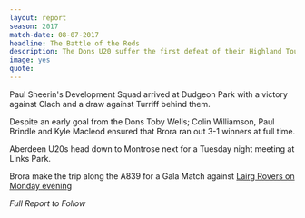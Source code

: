 ```yaml
---
layout: report
season: 2017
match-date: 08-07-2017
headline: The Battle of the Reds
description: The Dons U20 suffer the first defeat of their Highland Tour at Dudgeon Park
image: yes
quote:
---
```

Paul Sheerin's Development Squad arrived at Dudgeon Park with a victory against Clach and a draw against Turriff behind them.

Despite an early goal from the Dons Toby Wells; Colin Williamson, Paul Brindle and Kyle Macleod ensured that Brora ran out 3-1 winners at full time.

Aberdeen U20s head down to Montrose next for a Tuesday night meeting at Links Park.

Brora make the trip along the A839 for a Gala Match against [Lairg Rovers on Monday evening](/2017/07/10/lairg-away/)

*Full Report to Follow*
